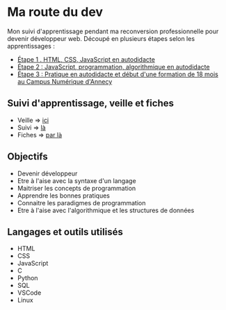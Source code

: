 # Ma route du dev
Mon suivi d'apprentissage pendant ma reconversion professionnelle pour devenir développeur web.
Découpé en plusieurs étapes selon les apprentissages : 
* [Étape 1 . HTML, CSS, JavaScript en autodidacte](https://github.com/Lauric-h/ma-route-du-dev/tree/main/etape1)
* [Étape 2 : JavaScript, programmation, algorithmique en autodidacte](https://github.com/Lauric-h/ma-route-du-dev/tree/main/etape2)
* [Étape 3 : Pratique en autodidacte et début d'une formation de 18 mois au Campus Numérique d'Annecy](https://github.com/Lauric-h/ma-route-du-dev/tree/main/etape3)

## Suivi d'apprentissage, veille et fiches
* Veille => [ici](https://www.notion.so/Veille-7dc7d5956836420e8a976f63726da48d)
* Suivi => [là](https://www.notion.so/Suivi-d-apprentissage-1e0863391d8c4bd1a11c70eb47278893)
* Fiches => [par là](https://www.notion.so/680fa162df2a4704a90b00e911441029?v=aec95dc7de5143c2b21a248507d933ac)

## Objectifs
* Devenir développeur
* Etre à l'aise avec la syntaxe d'un langage
* Maitriser les concepts de programmation
* Apprendre les bonnes pratiques
* Connaitre les paradigmes de programmation
* Etre à l'aise avec l'algorithmique et les structures de données

## Langages et outils utilisés
* HTML
* CSS
* JavaScript
* C
* Python
* SQL
* VSCode
* Linux






